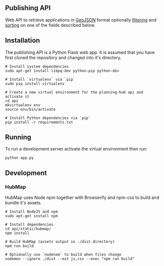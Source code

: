 ## Publishing API

Web API to retrieve applications in [GeoJSON](http://geojson.org/) format optionally [filtering](#filter-by) and [sorting](#order-by) on one of the fields described below.

## Installation

The publishing API is a Python Flask web app. It is assumed that you have first cloned the repository and changed into it's directory.

    # Install system dependencies
    sudo apt-get install libpq-dev python-pip python-dev

    # Install `virtualenv` via `pip`
    sudo pip install virtualenv

    # Create a new virtual environment for the planning-hub api and activate it
    cd api
    mkvirtualenv env
    source env/bin/activate

    # Install Python dependencies via `pip`
    pip install -r requirements.txt

## Running

To run a development server activate the virtual environment then run:

    python app.py

## Development

### HubMap

HubMap uses Node npm together with Browserify and npm-css to build and bundle it's assets.

    # Install NodeJS and npm
    sudo apt-get install npm

    # Install dependencies
    cd api/static/hubmap/
    npm install

    # Build HubMap (assets output in ./dist directory)
    npm run build

    # Optionally use `nodenom` to build when files change
    nodemon --ignore ./dist --ext js,css --exec "npm run build"
